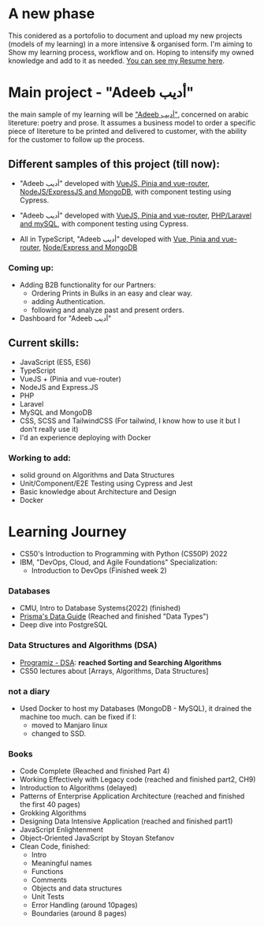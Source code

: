 # A new phase

This conidered as a portofolio to document and upload my new projects (models of
my learning) in a more intensive & organised form. I'm aiming to Show my
learning process, workflow and on. Hoping to intensify my owned knowledge and
add to it as needed.
[You can see my Resume here](https://github.com/M-Shrief/M-Shrief/blob/main/mohamed-resume.pdf 'check Resume').

# Main project - "Adeeb أديب"

the main sample of my learning will be
["Adeeb أديب"](https://github.com/M-Shrief/M-Shrief/blob/main/Overview-%2015th%20Jan.mp4 'check a preview here to download'),
concerned on arabic litereture: poetry and prose. It assumes a business model to
order a specific piece of litereture to be printed and delivered to customer,
with the ability for the customer to follow up the process.

## Different samples of this project (till now):

- "Adeeb أديب" developed with
  [VueJS, Pinia and vue-router](https://github.com/M-Shrief/Adeeb_VueJS_Node-Express 'github repository for the Front-End'),
  [NodeJS/ExpressJS and MongoDB](https://github.com/M-Shrief/Adeeb_NodeJs 'github repository for the Back-End'),
  with component testing using Cypress.

- "Adeeb أديب" developed with
  [VueJS, Pinia and vue-router](https://github.com/M-Shrief/Adeeb_VueJS_Laravel 'github repository for the Front-End'),
  [PHP/Laravel and mySQL](https://github.com/M-Shrief/Adeeb_Laravel 'github repository for the Back-End'),
  with component testing using Cypress.

- All in TypeScript, "Adeeb أديب" developed with
  [Vue, Pinia and vue-router](https://github.com/M-Shrief/Adeeb_Vue_TS 'github repository for the FrontEnd'),
  [Node/Express and MongoDB](https://github.com/M-Shrief/Adeeb_NodeTS 'github repository for the BackEnd')

### Coming up:

- Adding B2B functionality for our Partners:
  - Ordering Prints in Bulks in an easy and clear way.
  - adding Authentication.
  - following and analyze past and present orders.
- Dashboard for "Adeeb أديب"

## Current skills:

- JavaScript (ES5, ES6)
- TypeScript
- VueJS + (Pinia and vue-router)
- NodeJS and Express.JS
- PHP
- Laravel
- MySQL and MongoDB
- CSS, SCSS and TailwindCSS (For tailwind, I know how to use it but I don't
  really use it)
- I'd an experience deploying with Docker

### Working to add:

- solid ground on Algorithms and Data Structures
- Unit/Component/E2E Testing using Cypress and Jest
- Basic knowledge about Architecture and Design
- Docker

# Learning Journey

- CS50's Introduction to Programming with Python (CS50P) 2022
- IBM, "DevOps, Cloud, and Agile Foundations" Specialization:
  - Introduction to DevOps (Finished week 2)

### Databases

- CMU, Intro to Database Systems(2022) (finished)
- [Prisma's Data Guide](https://www.prisma.io/dataguide) (Reached and finished
  "Data Types")
- Deep dive into PostgreSQL

### Data Structures and Algorithms (DSA)

- [Programiz - DSA](https://www.programiz.com/dsa): **reached Sorting and
  Searching Algorithms**
- CS50 lectures about [Arrays, Algorithms, Data Structures]

### not a diary

- Used Docker to host my Databases (MongoDB - MySQL), it drained the machine too
  much. can be fixed if I:
  - moved to Manjaro linux
  - changed to SSD.

### Books

- Code Complete (Reached and finished Part 4)
- Working Effectively with Legacy code (reached and finished part2, CH9)
- Introduction to Algorithms (delayed)
- Patterns of Enterprise Application Architecture (reached and finished the
  first 40 pages)
- Grokking Algorithms
- Designing Data Intensive Application (reached and finished part1)
- JavaScript Enlightenment
- Object-Oriented JavaScript by Stoyan Stefanov
- Clean Code, finished:
  - Intro
  - Meaningful names
  - Functions
  - Comments
  - Objects and data structures
  - Unit Tests
  - Error Handling (around 10pages)
  - Boundaries (around 8 pages)
